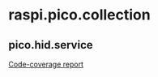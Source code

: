 # raspi.pico.collection


## pico.hid.service
[Code-coverage report](https://schms27.github.io/raspi.pico.collection/)